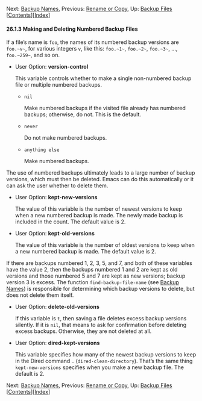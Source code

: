 <!-- This is the GNU Emacs Lisp Reference Manual
corresponding to Emacs version 27.2.

Copyright (C) 1990-1996, 1998-2021 Free Software Foundation,
Inc.

Permission is granted to copy, distribute and/or modify this document
under the terms of the GNU Free Documentation License, Version 1.3 or
any later version published by the Free Software Foundation; with the
Invariant Sections being "GNU General Public License," with the
Front-Cover Texts being "A GNU Manual," and with the Back-Cover
Texts as in (a) below.  A copy of the license is included in the
section entitled "GNU Free Documentation License."

(a) The FSF's Back-Cover Text is: "You have the freedom to copy and
modify this GNU manual.  Buying copies from the FSF supports it in
developing GNU and promoting software freedom." -->

<!-- Created by GNU Texinfo 6.7, http://www.gnu.org/software/texinfo/ -->

Next: [Backup Names](Backup-Names.html), Previous: [Rename or Copy](Rename-or-Copy.html), Up: [Backup Files](Backup-Files.html)   \[[Contents](index.html#SEC_Contents "Table of contents")]\[[Index](Index.html "Index")]

#### 26.1.3 Making and Deleting Numbered Backup Files

If a file’s name is `foo`, the names of its numbered backup versions are `foo.~v~`, for various integers `v`, like this: `foo.~1~`, `foo.~2~`, `foo.~3~`, …, `foo.~259~`, and so on.

*   User Option: **version-control**

    This variable controls whether to make a single non-numbered backup file or multiple numbered backups.

    *   `nil`

        Make numbered backups if the visited file already has numbered backups; otherwise, do not. This is the default.

    *   `never`

        Do not make numbered backups.

    *   `anything else`

        Make numbered backups.

The use of numbered backups ultimately leads to a large number of backup versions, which must then be deleted. Emacs can do this automatically or it can ask the user whether to delete them.

*   User Option: **kept-new-versions**

    The value of this variable is the number of newest versions to keep when a new numbered backup is made. The newly made backup is included in the count. The default value is 2.

<!---->

*   User Option: **kept-old-versions**

    The value of this variable is the number of oldest versions to keep when a new numbered backup is made. The default value is 2.

If there are backups numbered 1, 2, 3, 5, and 7, and both of these variables have the value 2, then the backups numbered 1 and 2 are kept as old versions and those numbered 5 and 7 are kept as new versions; backup version 3 is excess. The function `find-backup-file-name` (see [Backup Names](Backup-Names.html)) is responsible for determining which backup versions to delete, but does not delete them itself.

*   User Option: **delete-old-versions**

    If this variable is `t`, then saving a file deletes excess backup versions silently. If it is `nil`, that means to ask for confirmation before deleting excess backups. Otherwise, they are not deleted at all.

<!---->

*   User Option: **dired-kept-versions**

    This variable specifies how many of the newest backup versions to keep in the Dired command `.` (`dired-clean-directory`). That’s the same thing `kept-new-versions` specifies when you make a new backup file. The default is 2.

Next: [Backup Names](Backup-Names.html), Previous: [Rename or Copy](Rename-or-Copy.html), Up: [Backup Files](Backup-Files.html)   \[[Contents](index.html#SEC_Contents "Table of contents")]\[[Index](Index.html "Index")]
